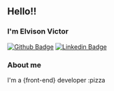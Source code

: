 <!--
**Elvinho/Elvinho** is a ✨ _special_ ✨ repository because its `README.md` (this file) appears on your GitHub profile.

Here are some ideas to get you started:

- 🔭 I’m currently working on ***Liferay***
- 🌱 I’m currently learning React <img src="https://cdn.jsdelivr.net/gh/devicons/devicon/icons/react/react-original.svg" />
-->

## Hello!!
### I'm Elvison Victor
[![Github Badge](https://img.shields.io/badge/-Github-000?style=flat-square&logo=Github&logoColor=white&link=https://github.com/Elvinho)](https://github.com/Elvinho)
[![Linkedin Badge](https://img.shields.io/badge/-LinkedIn-blue?style=flat-square&logo=Linkedin&logoColor=white&link=https://www.linkedin.com/in/elvison-victor-a487a1106/)](https://www.linkedin.com/in/elvison-victor-a487a1106/)

### About me
I'm a {front-end} developer :pizza
